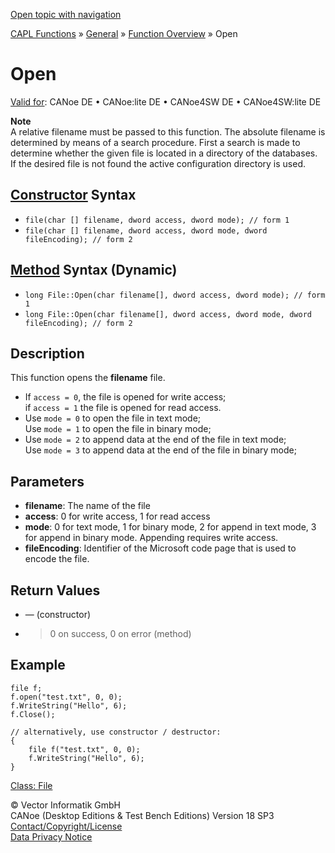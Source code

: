 [Open topic with navigation](../../../../../CANoeDEFamily.htm#Topics/CAPLFunctions/Other/Functions/CAPLfunctionOpen.md)

[CAPL Functions](../../CAPLfunctions.md) » [General](../CAPLGeneralStartPage.md) » [Function Overview](../CAPLfunctionsGeneralOverview.md) » Open

# Open

[Valid for](../../../Shared/FeatureAvailability.md): CANoe DE • CANoe:lite DE • CANoe4SW DE • CANoe4SW:lite DE

**Note**  
A relative filename must be passed to this function. The absolute filename is determined by means of a search procedure. First a search is made to determine whether the given file is located in a directory of the databases. If the desired file is not found the active configuration directory is used.

## [Constructor](../../../Shared/CAPL/General/ClassesAndObjects.md) Syntax

- `file(char [] filename, dword access, dword mode); // form 1`
- `file(char [] filename, dword access, dword mode, dword fileEncoding); // form 2`

## [Method](../../../Shared/CAPL/General/ClassesAndObjects.md) Syntax (Dynamic)

- `long File::Open(char filename[], dword access, dword mode); // form 1`
- `long File::Open(char filename[], dword access, dword mode, dword fileEncoding); // form 2`

## Description

This function opens the **filename** file.

- If `access = 0`, the file is opened for write access;  
  if `access = 1` the file is opened for read access.
- Use `mode = 0` to open the file in text mode;  
  Use `mode = 1` to open the file in binary mode;
- Use `mode = 2` to append data at the end of the file in text mode;  
  Use `mode = 3` to append data at the end of the file in binary mode;

## Parameters

- **filename**: The name of the file
- **access**: 0 for write access, 1 for read access
- **mode**: 0 for text mode, 1 for binary mode, 2 for append in text mode, 3 for append in binary mode. Appending requires write access.
- **fileEncoding**: Identifier of the Microsoft code page that is used to encode the file.

## Return Values

- — (constructor)
- > 0 on success, 0 on error (method)

## Example

```plaintext
file f;
f.open("test.txt", 0, 0);
f.WriteString("Hello", 6);
f.Close();

// alternatively, use constructor / destructor:
{
    file f("test.txt", 0, 0);
    f.WriteString("Hello", 6);
}
```

[Class: File](../../ObjectOrientedProg/CAPLfunctionsOOPFile.md)

© Vector Informatik GmbH  
CANoe (Desktop Editions & Test Bench Editions) Version 18 SP3  
[Contact/Copyright/License](../../../Shared/ContactCopyrightLicense.md)  
[Data Privacy Notice](https://www.vector.com/int/en/company/get-info/privacy-policy/)
